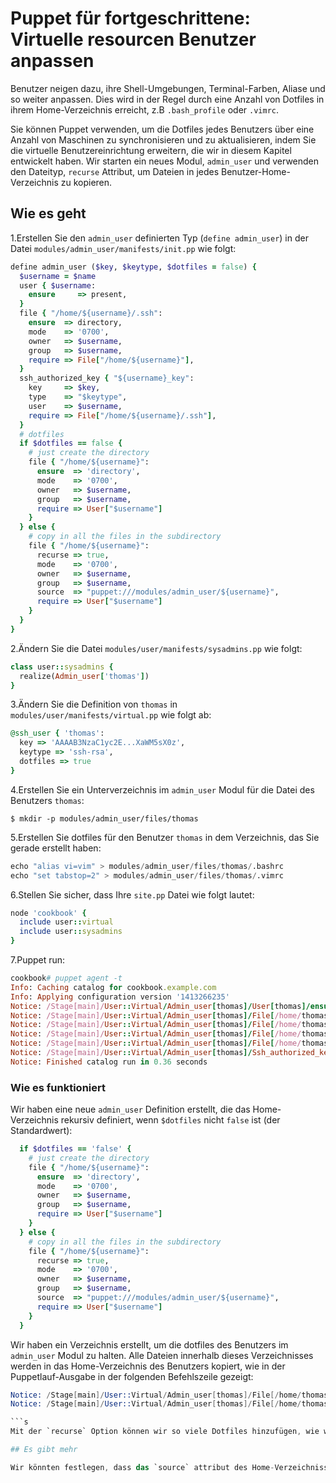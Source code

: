 # Puppet für fortgeschrittene: Virtuelle resourcen Benutzer anpassen

Benutzer neigen dazu, ihre Shell-Umgebungen, Terminal-Farben, Aliase und so weiter anpassen. Dies wird in der Regel durch eine Anzahl von Dotfiles in ihrem Home-Verzeichnis erreicht, z.B `.bash_profile` oder `.vimrc`.

Sie können Puppet verwenden, um die Dotfiles jedes Benutzers über eine Anzahl von Maschinen zu synchronisieren und zu aktualisieren, indem Sie die virtuelle Benutzereinrichtung erweitern, die wir in diesem Kapitel entwickelt haben. Wir starten ein neues Modul, `admin_user` und verwenden den Dateityp, `recurse` Attribut, um Dateien in jedes Benutzer-Home-Verzeichnis zu kopieren.

## Wie es geht

1.Erstellen Sie den `admin_user` definierten Typ (`define admin_user`) in der Datei `modules/admin_user/manifests/init.pp` wie folgt:

```ruby
define admin_user ($key, $keytype, $dotfiles = false) { 
  $username = $name
  user { $username:
    ensure     => present,
  }
  file { "/home/${username}/.ssh":
    ensure  => directory,
    mode    => '0700',
    owner   => $username,
    group   => $username,
    require => File["/home/${username}"],
  }
  ssh_authorized_key { "${username}_key":
    key     => $key,
    type    => "$keytype",
    user    => $username,
    require => File["/home/${username}/.ssh"],
  }
  # dotfiles
  if $dotfiles == false {
    # just create the directory
    file { "/home/${username}":
      ensure  => 'directory',
      mode    => '0700',
      owner   => $username,
      group   => $username,
      require => User["$username"]
    }
  } else {
    # copy in all the files in the subdirectory
    file { "/home/${username}":
      recurse => true,
      mode    => '0700',
      owner   => $username,
      group   => $username,
      source  => "puppet:///modules/admin_user/${username}",
      require => User["$username"]
    }
  }
}
```

2.Ändern Sie die Datei `modules/user/manifests/sysadmins.pp` wie folgt:

```ruby
class user::sysadmins {
  realize(Admin_user['thomas'])
}
```

3.Ändern Sie die Definition von `thomas` in `modules/user/manifests/virtual.pp` wie folgt ab:

```ruby
@ssh_user { 'thomas':
  key => 'AAAAB3NzaC1yc2E...XaWM5sX0z',
  keytype => 'ssh-rsa',
  dotfiles => true
}
```

4.Erstellen Sie ein Unterverzeichnis im `admin_user` Modul für die Datei des Benutzers `thomas`:

`$ mkdir -p modules/admin_user/files/thomas`

5.Erstellen Sie dotfiles für den Benutzer `thomas` in dem Verzeichnis, das Sie gerade erstellt haben:

```s
echo "alias vi=vim" > modules/admin_user/files/thomas/.bashrc
echo "set tabstop=2" > modules/admin_user/files/thomas/.vimrc
```

6.Stellen Sie sicher, dass Ihre `site.pp` Datei wie folgt lautet:

```ruby
node 'cookbook' {
  include user::virtual
  include user::sysadmins
}
```

7.Puppet run:

```ruby
cookbook# puppet agent -t
Info: Caching catalog for cookbook.example.com
Info: Applying configuration version '1413266235'
Notice: /Stage[main]/User::Virtual/Admin_user[thomas]/User[thomas]/ensure: created
Notice: /Stage[main]/User::Virtual/Admin_user[thomas]/File[/home/thomas]/ensure: created
Notice: /Stage[main]/User::Virtual/Admin_user[thomas]/File[/home/thomas/.vimrc]/ensure: defined content as '{md5}cb2af2d35b18b5ac2539057bd429d3ae'
Notice: /Stage[main]/User::Virtual/Admin_user[thomas]/File[/home/thomas/.bashrc]/ensure: defined content as '{md5}033c3484e4b276e0641becc3aa268a3a'
Notice: /Stage[main]/User::Virtual/Admin_user[thomas]/File[/home/thomas/.ssh]/ensure: created
Notice: /Stage[main]/User::Virtual/Admin_user[thomas]/Ssh_authorized_key[thomas_key]/ensure: created
Notice: Finished catalog run in 0.36 seconds
```

### Wie es funktioniert

Wir haben eine neue `admin_user` Definition erstellt, die das Home-Verzeichnis rekursiv definiert, wenn `$dotfiles` nicht `false` ist (der Standardwert):

```ruby
  if $dotfiles == 'false' {
    # just create the directory
    file { "/home/${username}":
      ensure  => 'directory',
      mode    => '0700',
      owner   => $username,
      group   => $username,
      require => User["$username"]
    }
  } else {
    # copy in all the files in the subdirectory
    file { "/home/${username}":
      recurse => true,
      mode    => '0700',
      owner   => $username,
      group   => $username,
      source  => "puppet:///modules/admin_user/${username}",
      require => User["$username"]
    }
  }
```

Wir haben ein Verzeichnis erstellt, um die dotfiles des Benutzers im `admin_user` Modul zu halten. Alle Dateien innerhalb dieses Verzeichnisses werden in das Home-Verzeichnis des Benutzers kopiert, wie in der Puppetlauf-Ausgabe in der folgenden Befehlszeile gezeigt:

```s
Notice: /Stage[main]/User::Virtual/Admin_user[thomas]/File[/home/thomas/.vimrc]/ensure: defined content as '{md5}cb2af2d35b18b5ac2539057bd429d3ae'
Notice: /Stage[main]/User::Virtual/Admin_user[thomas]/File[/home/thomas/.bashrc]/ensure: defined content as '{md5}033c3484e4b276e0641becc3aa268a3a'

```s
Mit der `recurse` Option können wir so viele Dotfiles hinzufügen, wie wir es für jeden Benutzer wünschen, ohne die Definition des Benutzers ändern zu müssen.

## Es gibt mehr

Wir könnten festlegen, dass das `source` attribut des Home-Verzeichnisses ein Verzeichnis ist, in dem Benutzer ihre eigenen Dotfiles platzieren können. Auf diese Weise könnte jeder Benutzer seine eigenen Dotfiles ändern und sie auf alle Knoten im Netzwerk ohne unser Engagement übertragen.